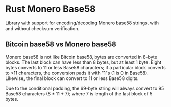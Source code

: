Rust Monero Base58
===

Library with support for encoding/decoding Monero base58 strings, with and without checksum verification.


## Bitcoin base58 vs Monero base58

Monero base58 is not like Bitcoin base58, bytes are converted in 8-byte blocks. The last block
can have less than 8 bytes, but at least 1 byte. Eight bytes converts to 11 or less Base58
characters; if a particular block converts to <11 characters, the conversion pads it with "1"s
(1 is 0 in Base58). Likewise, the final block can convert to 11 or less Base58 digits.

Due to the conditional padding, the 69-byte string will always convert to 95 Base58 characters
(8 * 11 + 7); where 7 is length of the last block of 5 bytes.
